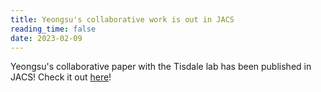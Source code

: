 ```yaml
---
title: Yeongsu's collaborative work is out in JACS
reading_time: false
date: 2023-02-09
---
```


Yeongsu's collaborative paper with the Tisdale lab has been published in JACS! Check it out [here](https://doi.org/10.1021/jacs.2c11896)!

<!--more-->
